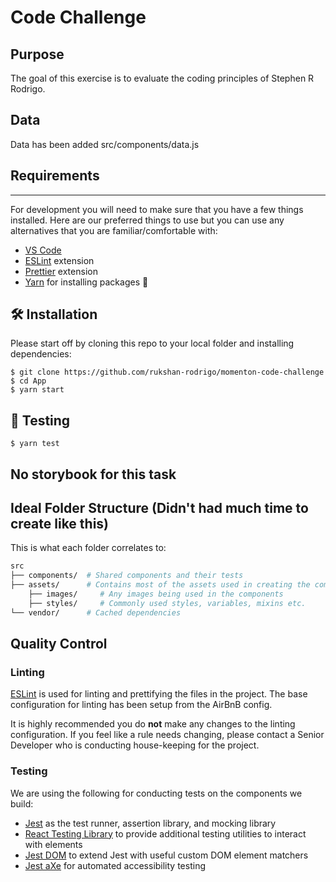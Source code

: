 # Code Challenge

## Purpose

The goal of this exercise is to evaluate the coding principles of Stephen R Rodrigo.

## Data

Data has been added src/components/data.js

## Requirements

---

For development you will need to make sure that you have a few things installed. Here are our preferred things to use but you can use any alternatives that you are familiar/comfortable with:

- <a href="https://code.visualstudio.com/" target="_blank">VS Code</a>
- <a href="https://github.com/eslint/eslint" target="_blank">ESLint</a> extension
- <a href="https://github.com/prettier/prettier" target="_blank">Prettier</a> extension
- <a href="https://yarnpkg.com/en/" target="_blank">Yarn</a> for installing packages 🚚

## 🛠 Installation

Please start off by cloning this repo to your local folder and installing dependencies:

    $ git clone https://github.com/rukshan-rodrigo/momenton-code-challenge
    $ cd App
    $ yarn start

## 🧪 Testing

    $ yarn test

## No storybook for this task

## Ideal Folder Structure (Didn't had much time to create like this)

This is what each folder correlates to:

```sh
src
├── components/  # Shared components and their tests
├── assets/      # Contains most of the assets used in creating the components
    ├── images/     # Any images being used in the components
    ├── styles/     # Commonly used styles, variables, mixins etc.
└── vendor/      # Cached dependencies
```

## Quality Control

### Linting

<a href="https://github.com/eslint/eslint" target="_blank">ESLint</a> is used for linting and prettifying the files in the project. The base configuration for linting has been setup from the AirBnB config.

It is highly recommended you do **not** make any changes to the linting configuration. If you feel like a rule needs changing, please contact a Senior Developer who is conducting house-keeping for the project.

### Testing

We are using the following for conducting tests on the components we build:

- <a href="https://github.com/facebook/jest" target="_blank">Jest</a> as the test runner, assertion library, and mocking library
- <a href="https://github.com/testing-library/react-testing-library" target="_blank">React Testing Library</a> to provide additional testing utilities to interact with elements
- <a href="https://github.com/testing-library/jest-dom" target="_blank">Jest DOM</a> to extend Jest with useful custom DOM element matchers
- <a href="https://github.com/nickcolley/jest-axe" target="_blank">Jest aXe</a> for automated accessibility testing

